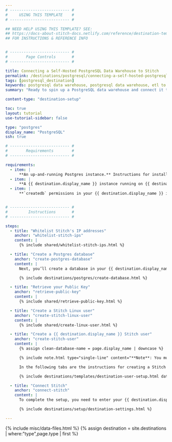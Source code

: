 ```yaml
---
# -------------------------- #
#     USING THIS TEMPLATE    #
# -------------------------- #

## NEED HELP USING THIS TEMPLATE? SEE:
## https://docs-about-stitch-docs.netlify.com/reference/destination-templates/destination-setup/
## FOR INSTRUCTIONS & REFERENCE INFO


# -------------------------- #
#        Page Controls       #
# -------------------------- #

title: Connecting a Self-Hosted PostgreSQL Data Warehouse to Stitch
permalink: /destinations/postgresql/connecting-a-self-hosted-postgresql-data-warehouse-to-stitch
tags: [postgresql_destination]
keywords: postgresql data warehouse, postgresql data warehouse, etl to postgres, postgres etl, postgresql etl
summary: "Ready to spin up a PostgreSQL data warehouse and connect it to Stitch? This step-by-step tutorial will walk you through every part of the process."

content-type: "destination-setup"

toc: true
layout: tutorial
use-tutorial-sidebar: false

type: "postgres"
display_name: "PostgreSQL"
ssh: true

# -------------------------- #
#        Requirements        #
# -------------------------- #

requirements:
  - item: |
      **An up-and-running Postgres instance.** Instructions for installing {{ destination.display_name }} and creating an initial database are outside the scope of this tutorial; our instructions assume that you have a {{ destination.display_name }} instance up and running. For help installing and getting started with {{ destination.display_name }}, refer to the [Postgres documentation](https://www.postgresql.org/docs/).
  - item: |
      **A {{ destination.display_name }} instance running on {{ destination.supported-versions }} or above.** While this isn't something that Stitch strictly enforces, we recommend keeping your [version current as a best practice](http://www.postgresql.org/support/versioning/).
  - item: |
      **`createdb` permissions in your {{ destination.display_name }} instance.** This is required to create a database for Stitch.


# -------------------------- #
#         Instructions       #
# -------------------------- #

steps:
  - title: "Whitelist Stitch's IP addresses"
    anchor: "whitelist-stitch-ips"
    content: |
      {% include shared/whitelist-stitch-ips.html %}

  - title: "Create a Postgres database"
    anchor: "create-postgres-database"
    content: |
      Next, you’ll create a database in your {{ destination.display_name }} instance for Stitch. This is where data replicated by Stitch will be stored.

      {% include destinations/postgres/create-database.html %}

  - title: "Retrieve your Public Key"
    anchor: "retrieve-public-key"
    content: |
      {% include shared/retrieve-public-key.html %}

  - title: "Create a Stitch Linux user"
    anchor: "create-stitch-linux-user"
    content: |
      {% include shared/create-linux-user.html %}

  - title: "Create a {{ destination.display_name }} Stitch user"
    anchor: "create-stitch-user"
    content: |
      {% assign clean-database-name = page.display_name | downcase %}

      {% include note.html type="single-line" content="**Note**: You must have superuser privileges or the ability to create a user and grant privileges to complete this step." %}

      In the following tabs are the instructions for creating a Stitch {{ destination.display_name }} database user and explanations for the permissions Stitch requires.

      {% include destinations/templates/destination-user-setup.html database-type=clean-database-name %}

  - title: "Connect Stitch"
    anchor: "connect-stitch"
    content: |
      To complete the setup, you need to enter your {{ destination.display_name }} connection details into the {{ app.page-names.dw-settings }} page in Stitch.

      {% include destinations/setup/destination-settings.html %}

---
```

{% include misc/data-files.html %}
{% assign destination = site.destinations | where:"type",page.type | first %}